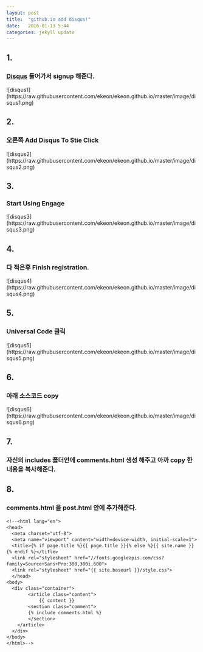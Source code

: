 ```yaml
---
layout: post
title:  "github.io add disqus!"
date:   2016-01-13 5:44
categories: jekyll update
---
```


<h2>1.</h2> <h3><a href="https://disqus.com/">Disqus</a> 들어가서 signup 해준다.</h3>
![disqus1](https://raw.githubusercontent.com/ekeon/ekeon.github.io/master/image/disqus1.png)
<h2>2.</h2> <h3>오른쪽 Add Disqus To Stie Click</h3>
![disqus2](https://raw.githubusercontent.com/ekeon/ekeon.github.io/master/image/disqus2.png)
<h2>3.</h2> <h3>Start Using Engage</h3>
![disqus3](https://raw.githubusercontent.com/ekeon/ekeon.github.io/master/image/disqus3.png)
<h2>4.</h2> <h3>다 적은후 Finish registration.</h3>
![disqus4](https://raw.githubusercontent.com/ekeon/ekeon.github.io/master/image/disqus4.png)
<h2>5.</h2> <h3>Universal Code 클릭</h3>
![disqus5](https://raw.githubusercontent.com/ekeon/ekeon.github.io/master/image/disqus5.png)
<h2>6.</h2> <h3>아래 소스코드 copy</h3>
![disqus6](https://raw.githubusercontent.com/ekeon/ekeon.github.io/master/image/disqus6.png)

<h2>7.</h2> <h3>자신의 includes 폴더안에 comments.html 생성 해주고 아까 copy 한 내용을 복사해준다.</h3>

<h2>8.</h2> <h3>comments.html 을 post.html 안에 추가해준다.</h3>

```
<!--<html lang="en">
<head>
  <meta charset="utf-8">
  <meta name="viewport" content="width=device-width, initial-scale=1">
  <title>{% if page.title %}{{ page.title }}{% else %}{{ site.name }}{% endif %}</title>
  <link rel="stylesheet" href="//fonts.googleapis.com/css?family=Source+Sans+Pro:300,300i,600">
  <link rel="stylesheet" href="{{ site.baseurl }}/style.css">
  </head>
<body>
  <div class="container">
        <article class="content">
            {{ content }}
        <section class="comment">
        {% include comments.html %}
        </section>
    </article>
  </div>
</body>
</html>-->
```